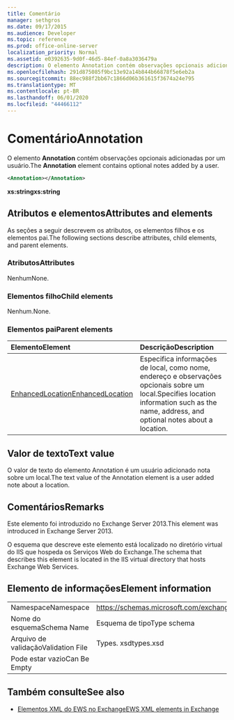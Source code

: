```yaml
---
title: Comentário
manager: sethgros
ms.date: 09/17/2015
ms.audience: Developer
ms.topic: reference
ms.prod: office-online-server
localization_priority: Normal
ms.assetid: e0392635-9d0f-46d5-84ef-0a8a3036479a
description: O elemento Annotation contém observações opcionais adicionadas por um usuário.
ms.openlocfilehash: 291d875085f9bc13e92a14b844b66878f5e6eb2a
ms.sourcegitcommit: 88ec988f2bb67c1866d06b361615f3674a24e795
ms.translationtype: MT
ms.contentlocale: pt-BR
ms.lasthandoff: 06/01/2020
ms.locfileid: "44466112"
---
```

# <a name="annotation"></a><span data-ttu-id="bd1dd-103">Comentário</span><span class="sxs-lookup"><span data-stu-id="bd1dd-103">Annotation</span></span>

<span data-ttu-id="bd1dd-104">O elemento **Annotation** contém observações opcionais adicionadas por um usuário.</span><span class="sxs-lookup"><span data-stu-id="bd1dd-104">The **Annotation** element contains optional notes added by a user.</span></span> 
  
```XML
<Annotation></Annotation>
```

 <span data-ttu-id="bd1dd-105">**xs:string**</span><span class="sxs-lookup"><span data-stu-id="bd1dd-105">**xs:string**</span></span>
## <a name="attributes-and-elements"></a><span data-ttu-id="bd1dd-106">Atributos e elementos</span><span class="sxs-lookup"><span data-stu-id="bd1dd-106">Attributes and elements</span></span>

<span data-ttu-id="bd1dd-107">As seções a seguir descrevem os atributos, os elementos filhos e os elementos pai.</span><span class="sxs-lookup"><span data-stu-id="bd1dd-107">The following sections describe attributes, child elements, and parent elements.</span></span>
  
### <a name="attributes"></a><span data-ttu-id="bd1dd-108">Atributos</span><span class="sxs-lookup"><span data-stu-id="bd1dd-108">Attributes</span></span>

<span data-ttu-id="bd1dd-109">Nenhum</span><span class="sxs-lookup"><span data-stu-id="bd1dd-109">None.</span></span>
  
### <a name="child-elements"></a><span data-ttu-id="bd1dd-110">Elementos filho</span><span class="sxs-lookup"><span data-stu-id="bd1dd-110">Child elements</span></span>

<span data-ttu-id="bd1dd-111">Nenhum.</span><span class="sxs-lookup"><span data-stu-id="bd1dd-111">None.</span></span>
  
### <a name="parent-elements"></a><span data-ttu-id="bd1dd-112">Elementos pai</span><span class="sxs-lookup"><span data-stu-id="bd1dd-112">Parent elements</span></span>

|<span data-ttu-id="bd1dd-113">**Elemento**</span><span class="sxs-lookup"><span data-stu-id="bd1dd-113">**Element**</span></span>|<span data-ttu-id="bd1dd-114">**Descrição**</span><span class="sxs-lookup"><span data-stu-id="bd1dd-114">**Description**</span></span>|
|:-----|:-----|
|[<span data-ttu-id="bd1dd-115">EnhancedLocation</span><span class="sxs-lookup"><span data-stu-id="bd1dd-115">EnhancedLocation</span></span>](enhancedlocation.md) <br/> |<span data-ttu-id="bd1dd-116">Especifica informações de local, como nome, endereço e observações opcionais sobre um local.</span><span class="sxs-lookup"><span data-stu-id="bd1dd-116">Specifies location information such as the name, address, and optional notes about a location.</span></span>  <br/> |
   
## <a name="text-value"></a><span data-ttu-id="bd1dd-117">Valor de texto</span><span class="sxs-lookup"><span data-stu-id="bd1dd-117">Text value</span></span>

<span data-ttu-id="bd1dd-118">O valor de texto do elemento Annotation é um usuário adicionado nota sobre um local.</span><span class="sxs-lookup"><span data-stu-id="bd1dd-118">The text value of the Annotation element is a user added note about a location.</span></span>
  
## <a name="remarks"></a><span data-ttu-id="bd1dd-119">Comentários</span><span class="sxs-lookup"><span data-stu-id="bd1dd-119">Remarks</span></span>

<span data-ttu-id="bd1dd-120">Este elemento foi introduzido no Exchange Server 2013.</span><span class="sxs-lookup"><span data-stu-id="bd1dd-120">This element was introduced in Exchange Server 2013.</span></span>
  
<span data-ttu-id="bd1dd-121">O esquema que descreve este elemento está localizado no diretório virtual do IIS que hospeda os Serviços Web do Exchange.</span><span class="sxs-lookup"><span data-stu-id="bd1dd-121">The schema that describes this element is located in the IIS virtual directory that hosts Exchange Web Services.</span></span>
  
## <a name="element-information"></a><span data-ttu-id="bd1dd-122">Elemento de informações</span><span class="sxs-lookup"><span data-stu-id="bd1dd-122">Element information</span></span>

|||
|:-----|:-----|
|<span data-ttu-id="bd1dd-123">Namespace</span><span class="sxs-lookup"><span data-stu-id="bd1dd-123">Namespace</span></span>  <br/> |https://schemas.microsoft.com/exchange/services/2006/types  <br/> |
|<span data-ttu-id="bd1dd-124">Nome do esquema</span><span class="sxs-lookup"><span data-stu-id="bd1dd-124">Schema Name</span></span>  <br/> |<span data-ttu-id="bd1dd-125">Esquema de tipo</span><span class="sxs-lookup"><span data-stu-id="bd1dd-125">Type schema</span></span>  <br/> |
|<span data-ttu-id="bd1dd-126">Arquivo de validação</span><span class="sxs-lookup"><span data-stu-id="bd1dd-126">Validation File</span></span>  <br/> |<span data-ttu-id="bd1dd-127">Types. xsd</span><span class="sxs-lookup"><span data-stu-id="bd1dd-127">types.xsd</span></span>  <br/> |
|<span data-ttu-id="bd1dd-128">Pode estar vazio</span><span class="sxs-lookup"><span data-stu-id="bd1dd-128">Can Be Empty</span></span>  <br/> ||
   
## <a name="see-also"></a><span data-ttu-id="bd1dd-129">Também consulte</span><span class="sxs-lookup"><span data-stu-id="bd1dd-129">See also</span></span>

- [<span data-ttu-id="bd1dd-130">Elementos XML do EWS no Exchange</span><span class="sxs-lookup"><span data-stu-id="bd1dd-130">EWS XML elements in Exchange</span></span>](ews-xml-elements-in-exchange.md)

